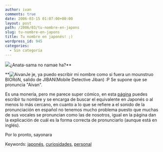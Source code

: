 ```yaml
---
author: ivan
comments: true
date: 2006-03-15 01:07:00+00:00
layout: post
path: /2006/03/tu-nombre-en-japons
slug: tu-nombre-en-japons
title: Tu nombre en japonés! ;)
wordpress_id: 945
categories:
  - Sin categoría
---
```


[![](https://www.japanhero.com/Graphics/Tokusatsu/jiban/jiban1%20%28L%29.jpg)](http://www.japanhero.com/Graphics/Tokusatsu/jiban/jiban1%20%28L%29.jpg)¿Anata-sama no namae ha?\*\*

\*\*![Aivan](https://photos1.blogger.com/blogger/5311/455/1600/Ivan.jpg)Je je, ya puedo escribir mi nombre como si fuera un mounstruo BIORóN, salido de JIBAN(Mobile Detective Jiban) :P Se supone que se pronuncia "Aivan".

Es una monería, pero me parece super cómico, en esta [página](https://www.japanesetranslator.co.uk/your-name-in-japanese/) puedes escribir tu nombre y se encarga de buscar el equivalente en Japonés o al menos lo más cercano, en cuanto a lo que se refiere a el sonido de la pronunciación en español no tenemos mucho problema puesto que muchas de sus vocales se pronuncian como las de nosotros, igual en la página dan la explicación de cuál es la forma correcta de pronunciarlo (aunque está en inglés).

Por lo pronto, sayonara

Keywords: [japonés](https://www.technorati.com/tags/japones), [curiosidades](http://www.technorati.com/tags/curiosidades), [personal](http://www.technorati.com/tags/personal)
